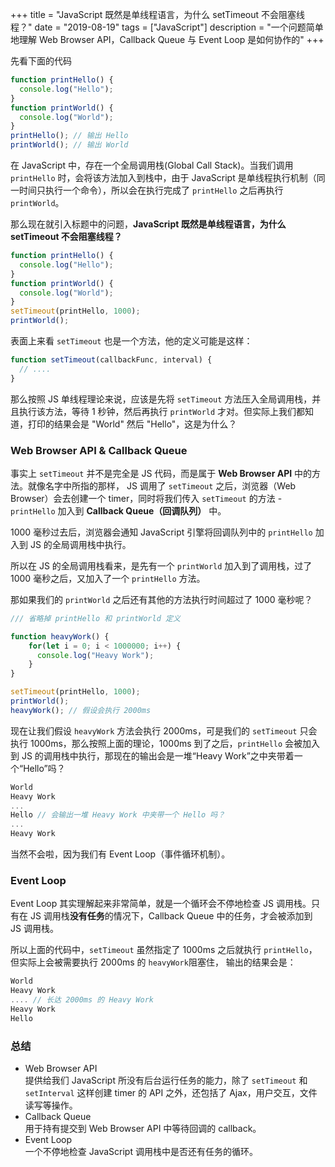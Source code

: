 +++
title = "JavaScript 既然是单线程语言，为什么 setTimeout 不会阻塞线程？"
date = "2019-08-19"
tags = ["JavaScript"]
description = "一个问题简单地理解 Web Browser API，Callback Queue 与 Event Loop 是如何协作的"
+++

先看下面的代码

```javascript
function printHello() {
  console.log("Hello");
}
function printWorld() {
  console.log("World");
}
printHello(); // 输出 Hello
printWorld(); // 输出 World 
```

在 JavaScript 中，存在一个全局调用栈(Global Call Stack)。当我们调用 `printHello` 时，会将该方法加入到栈中，由于 JavaScript 是单线程执行机制（同一时间只执行一个命令），所以会在执行完成了 `printHello` 之后再执行 `printWorld`。

那么现在就引入标题中的问题，**JavaScript 既然是单线程语言，为什么 setTimeout 不会阻塞线程？**

```javascript
function printHello() {
  console.log("Hello");
}
function printWorld() {
  console.log("World");
}
setTimeout(printHello, 1000);
printWorld();
```

表面上来看 `setTimeout` 也是一个方法，他的定义可能是这样：

```javascript
function setTimeout(callbackFunc, interval) {
  // ....
}
```
那么按照 JS 单线程理论来说，应该是先将 `setTimeout` 方法压入全局调用栈，并且执行该方法，等待 1 秒钟，然后再执行 `printWorld` 才对。但实际上我们都知道，打印的结果会是 "World" 然后 "Hello"，这是为什么？

### Web Browser API &  Callback Queue
事实上 `setTimeout` 并不是完全是 JS  代码，而是属于 **Web Browser API** 中的方法。就像名字中所指的那样， JS 调用了 `setTimeout` 之后，浏览器（Web Browser）会去创建一个 timer，同时将我们传入 `setTimeout` 的方法 - `printHello` 加入到 **Callback Queue（回调队列）** 中。

1000 毫秒过去后，浏览器会通知 JavaScript 引擎将回调队列中的 `printHello` 加入到 JS 的全局调用栈中执行。

所以在 JS 的全局调用栈看来，是先有一个 `printWorld` 加入到了调用栈，过了 1000 毫秒之后，又加入了一个 `printHello` 方法。

那如果我们的 `printWorld` 之后还有其他的方法执行时间超过了 1000 毫秒呢？

```javascript
/// 省略掉 printHello 和 printWorld 定义

function heavyWork() {
    for(let i = 0; i < 1000000; i++) {
      console.log("Heavy Work"); 
    }
}

setTimeout(printHello, 1000);
printWorld();
heavyWork(); // 假设会执行 2000ms
```

现在让我们假设 `heavyWork` 方法会执行 2000ms，可是我们的 `setTimeout` 只会执行 1000ms，那么按照上面的理论，1000ms 到了之后，`printHello` 会被加入到 JS 的调用栈中执行，那现在的输出会是一堆“Heavy Work”之中夹带着一个“Hello”吗？

```javascript
World
Heavy Work
...
Hello // 会输出一堆 Heavy Work 中夹带一个 Hello 吗？
...
Heavy Work
```

当然不会啦，因为我们有 Event Loop（事件循环机制）。

### Event Loop
Event Loop 其实理解起来非常简单，就是一个循环会不停地检查 JS 调用栈。只有在 JS 调用栈**没有任务**的情况下，Callback Queue 中的任务，才会被添加到 JS 调用栈。

所以上面的代码中，`setTimeout` 虽然指定了 1000ms 之后就执行 `printHello`，但实际上会被需要执行 2000ms 的 `heavyWork`阻塞住， 输出的结果会是：

```javascript
World
Heavy Work
.... // 长达 2000ms 的 Heavy Work
Heavy Work
Hello
```

### 总结
- Web Browser API  
  提供给我们 JavaScript 所没有后台运行任务的能力，除了 `setTimeout` 和 `setInterval` 这样创建 timer 的 API 之外，还包括了 Ajax，用户交互，文件读写等操作。
- Callback Queue  
  用于持有提交到 Web Browser API 中等待回调的 callback。
- Event Loop  
  一个不停地检查 JavaScript 调用栈中是否还有任务的循环。